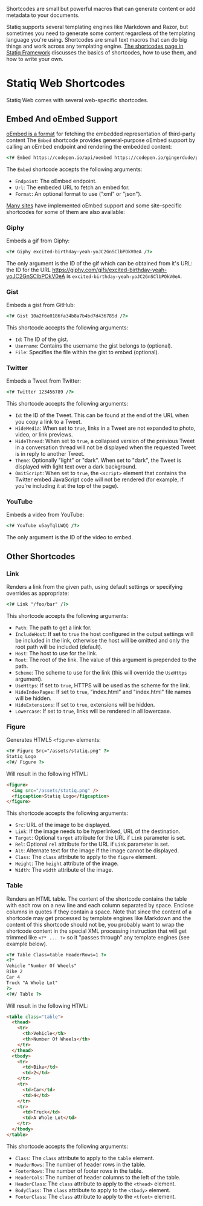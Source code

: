 Shortcodes are small but powerful macros that can generate content or add metadata to your documents.

<?! Raw ?><?# Raw ?>

Statiq supports several templating engines like Markdown and Razor, but sometimes you need to generate some content regardless of the templating language you're using. Shortcodes are small text macros that can do big things and work across any templating engine. [The shortcodes page in Statiq Framework](xref:shortcodes) discusses the basics of shortcodes, how to use them, and how to write your own.

# Statiq Web Shortcodes

Statiq Web comes with several web-specific shortcodes.

## Embed And oEmbed Support

[oEmbed is a format](https://oembed.com) for fetching the embedded representation of third-party content The `Embed` shortcode provides general-purpose oEmbed support by calling an oEmbed endpoint and rendering the embedded content:

```html
<?# Embed https://codepen.io/api/oembed https://codepen.io/gingerdude/pen/JXwgdK /?>
```

The `Embed` shortcode accepts the following arguments:

- `Endpoint`: The oEmbed endpoint.
- `Url`: The embeded URL to fetch an embed for.
- `Format`: An optional format to use ("xml" or "json").

[Many sites](https://oembed.com/#section7) have implemented oEmbed support and some site-specific shortcodes for some of them are also available:

### Giphy

Embeds a gif from Giphy:

```html
<?# Giphy excited-birthday-yeah-yoJC2GnSClbPOkV0eA /?>
```

The only argument is the ID of the gif which can be obtained from it's URL: the ID for the URL https://giphy.com/gifs/excited-birthday-yeah-yoJC2GnSClbPOkV0eA is `excited-birthday-yeah-yoJC2GnSClbPOkV0eA`.

### Gist

Embeds a gist from GitHub:

```html
<?# Gist 10a2f6e0186fa34b8a7b4bd7d436785d /?>
```

This shortcode accepts the following arguments:

- `Id`: The ID of the gist.
- `Username`: Contains the username the gist belongs to (optional).
- `File`: Specifies the file within the gist to embed (optional).

### Twitter

Embeds a Tweet from Twitter:

```html
<?# Twitter 123456789 /?>
```

This shortcode accepts the following arguments:

- `Id`: the ID of the Tweet. This can be found at the end of the URL when you copy a link to a Tweet.
- `HideMedia`: When set to `true`, links in a Tweet are not expanded to photo, video, or link previews.
- `HideThread`: When set to `true`, a collapsed version of the previous Tweet in a conversation thread will not be displayed when the requested Tweet is in reply to another Tweet.
- `Theme`: Optionally "light" or "dark". When set to "dark", the Tweet is displayed with light text over a dark background.
- `OmitScript`: When set to `true`, the `<script>` element that contains the Twitter embed JavaScript code will not be rendered (for example, if you're including it at the top of the page).

### YouTube

Embeds a video from YouTube:

```html
<?# YouTube u5ayTqlLWQQ /?>
```

The only argument is the ID of the video to embed.

## Other Shortcodes

### Link

Renders a link from the given path, using default settings or specifying overrides as appropriate:

```html
<?# Link "/foo/bar" /?>
```

This shortcode accepts the following arguments:

- `Path`: The path to get a link for.
- `IncludeHost`: If set to `true` the host configured in the output settings will be included in the link, otherwise the host will be omitted and only the root path will be included (default).
- `Host`: The host to use for the link.
- `Root`: The root of the link. The value of this argument is prepended to the path.
- `Scheme`: The scheme to use for the link (this will override the `UseHttps` argument).
- `UseHttps`: If set to `true`, HTTPS will be used as the scheme for the link.
- `HideIndexPages`: If set to `true`, "index.html" and "index.html" file names will be hidden.
- `HideExtensions`: If set to `true`, extensions will be hidden.
- `Lowercase`: If set to `true`, links will be rendered in all lowercase.

### Figure

Generates HTML5 `<figure>` elements:

```html
<?# Figure Src="/assets/statiq.png" ?>
Statiq Logo
<?#/ Figure ?>
```

Will result in the following HTML:

```html
<figure>
  <img src="/assets/statiq.png" />
  <figcaption>Statiq Logo</figcaption>
</figure>
```

This shortcode accepts the following arguments:

- `Src`: URL of the image to be displayed.
- `Link`: If the image needs to be hyperlinked, URL of the destination.
- `Target`: Optional `target` attribute for the URL if `Link` parameter is set.
- `Rel`: Optional `rel` attribute for the URL if `Link` parameter is set.
- `Alt`: Alternate text for the image if the image cannot be displayed.
- `Class`: The `class` attribute to apply to the `figure` element.
- `Height`: The `height` attribute of the image.
- `Width`: The `width` attribute of the image.

### Table

Renders an HTML table. The content of the shortcode contains the table with each row on a new line and each column separated by space. Enclose columns in quotes if they contain a space. Note that since the content of a shortcode may get processed by template engines like Markdown and the content of this shortcode should not be, you probably want to wrap the shortcode content in the special XML processing instruction that will get trimmed like `<?* ... ?>` so it "passes through" any template engines (see example below).

```html
<?# Table Class=table HeaderRows=1 ?>
<?*
Vehicle "Number Of Wheels"
Bike 2
Car 4
Truck "A Whole Lot"
?>
<?#/ Table ?>
```

Will result in the following HTML:

```html
<table class="table">
  <thead>
    <tr>
      <th>Vehicle</th>
      <th>Number Of Wheels</th>
    </tr>
  </thead>
  <tbody>
    <tr>
      <td>Bike</td>
      <td>2</td>
    </tr>
    <tr>
      <td>Car</td>
      <td>4</td>
    </tr>
    <tr>
      <td>Truck</td>
      <td>A Whole Lot</td>
    </tr>
  </tbody>
</table>
```

This shortcode accepts the following arguments:

- `Class`: The `class` attribute to apply to the `table` element.
- `HeaderRows`: The number of header rows in the table.
- `FooterRows`: The number of footer rows in the table.
- `HeaderCols`: The number of header columns to the left of the table.
- `HeaderClass`: The `class` attribute to apply to the `<thead>` element.
- `BodyClass`: The `class` attribute to apply to the `<tbody>` element.
- `FooterClass`: The `class` attribute to apply to the `<tfoot>` element.

<?#/ Raw ?><?!/ Raw ?>
